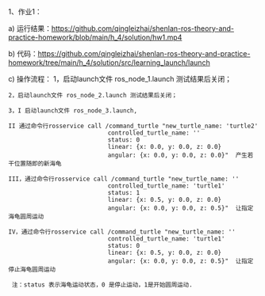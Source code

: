 1、作业1：

  a) 运行结果：https://github.com/qingleizhai/shenlan-ros-theory-and-practice-homework/blob/main/h_4/solution/hw1.mp4
  
  b) 代码：https://github.com/qingleizhai/shenlan-ros-theory-and-practice-homework/tree/main/h_4/solution/src/learning_launch/launch
  
  c) 操作流程： 
    1，启动launch文件 ros_node_1.launch 测试结果后关闭；
    
    2，启动launch文件 ros_node_2.launch 测试结果后关闭；
    
    3，I 启动launch文件 ros_node_3.launch, 
    
    II 通过命令行rosservice call /command_turtle "new_turtle_name: 'turtle2'
                                controlled_turtle_name: ''
                                status: 0
                                linear: {x: 0.0, y: 0.0, z: 0.0}
                                angular: {x: 0.0, y: 0.0, z: 0.0}"  产生若干位置随即的新海龟
                                
    III，通过命令行rosservice call /command_turtle "new_turtle_name: ''
                                controlled_turtle_name: 'turtle1'
                                status: 1
                                linear: {x: 0.5, y: 0.0, z: 0.0}
                                angular: {x: 0.0, y: 0.0, z: 0.5}"  让指定海龟圆周运动
                                
    IV，通过命令行rosservice call /command_turtle "new_turtle_name: ''
                                controlled_turtle_name: 'turtle1'
                                status: 0
                                linear: {x: 0.5, y: 0.0, z: 0.0}
                                angular: {x: 0.0, y: 0.0, z: 0.5}"  让指定停止海龟圆周运动
                                
     注：status 表示海龟运动状态，0 是停止运动，1是开始圆周运动.

